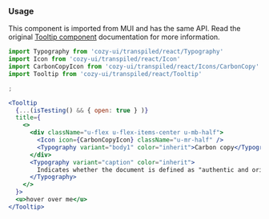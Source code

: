 ### Usage

This component is imported from MUI and has the same API.
Read the original [Tooltip component](https://v4.mui.com/api/tooltip/)
documentation for more information.

```jsx
import Typography from 'cozy-ui/transpiled/react/Typography'
import Icon from 'cozy-ui/transpiled/react/Icon'
import CarbonCopyIcon from 'cozy-ui/transpiled/react/Icons/CarbonCopy'
import Tooltip from 'cozy-ui/transpiled/react/Tooltip'

;

<Tooltip
  {...(isTesting() && { open: true } )}
  title={
    <>
      <div className="u-flex u-flex-items-center u-mb-half">
        <Icon icon={CarbonCopyIcon} className="u-mr-half" />
        <Typography variant="body1" color="inherit">Carbon copy</Typography>
      </div>
      <Typography variant="caption" color="inherit">
        Indicates whether the document is defined as "authentic and original" by Cozy Cloud, the host of your Cozy, as it can claim that it comes directly from a third-party service, without having undergone any modification.
      </Typography>
    </>
  }>
  <u>hover over me</u>
</Tooltip>
```

